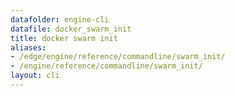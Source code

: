 ```yaml
---
datafolder: engine-cli
datafile: docker_swarm_init
title: docker swarm init
aliases:
- /edge/engine/reference/commandline/swarm_init/
- /engine/reference/commandline/swarm_init/
layout: cli
---
```


<!--
此页面是根据 Docker 源代码自动生成的。如果您想建议更改此处显示的文本，请在 GitHub 上的源代码仓库中打开一个工单或拉取请求：

https://github.com/docker/cli
-->
